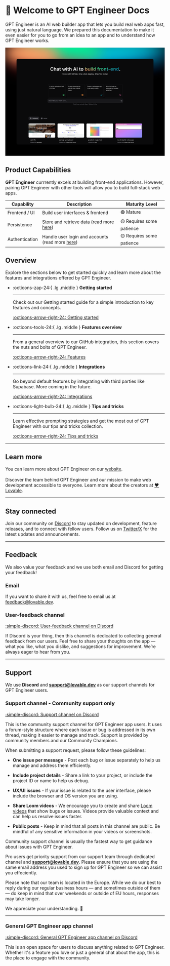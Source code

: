 # :wave: Welcome to GPT Engineer Docs

GPT Engineer is an AI web builder app that lets you build real web apps fast, using just natural language. We prepared this documentation to make it even easier for you to go from an idea to an app and to understand how GPT Engineer works.

![GPT Engineer Welcome screen](assets/gpt-engineer-welcome-screen.png)

## Product Capabilities

**GPT Engineer** currrently excels at building front-end applications. However, pairing GPT Engineer with other tools will allow you to build full-stack web apps.

| **Capability**     | **Description**                                                              | **Maturity Level** |
|--------------------|------------------------------------------------------------------------------|--------------------|
| Frontend / UI      | Build user interfaces & frontend                                           | 🟢 Mature           |
| Persistence        | Store and retrieve data (read more [here](integrations/supabase.md#adding-data))         | 🟡 Requires some patience             |
| Authentication     | Handle user login and accounts (read more [here](integrations/supabase.md#supabase-authentication))  | 🟡 Requires some patience             |

## Overview
Explore the sections below to get started quickly and learn more about the features and integrations offered by GPT Engineer.

<div class="grid cards" markdown>

-   :octicons-zap-24:{ .lg .middle } **Getting started**

    ---

    Check out our Getting started guide for a simple introduction to key features and concepts.

    [:octicons-arrow-right-24: Getting started](getting-started.md)

-   :octicons-tools-24:{ .lg .middle } **Features overview**

    ---

    From a general overview to our GitHub integration, this section covers the nuts and bolts of GPT Engineer.

    [:octicons-arrow-right-24: Features](features/index.md)

-   :octicons-link-24:{ .lg .middle } **Integrations**

    ---

    Go beyond default features by integrating with third parties like Supabase. More coming in the future.

    [:octicons-arrow-right-24: Integrations](integrations/supabase.md)

-   :octicons-light-bulb-24:{ .lg .middle } **Tips and tricks**

    ---

    Learn effective prompting strategies and get the most out of GPT Engineer with our tips and tricks collection.

    [:octicons-arrow-right-24: Tips and tricks](tips-tricks/prompting.md)

</div>

---

## Learn more
You can learn more about GPT Engineer on our <a href="https://gptengineer.app" target="_blank" rel="noopener noreferrer">website</a>.
</br></br>
Discover the team behind GPT Engineer and our mission to make web development accessible to everyone. Learn more about the creators at <a href="https://lovable.dev" target="_blank" rel="noopener noreferrer">:heart: Lovable</a>.

---

## Stay connected

Join our community on <a href="https://discord.gg/rPw2rSFE2K" target="_blank" rel="noopener noreferrer">Discord</a> to stay updated on development, feature releases, and to connect with fellow users. Follow us on <a href="https://twitter.com/Lovable_dev" target="_blank" rel="noopener noreferrer">Twitter/X</a> for the latest updates and announcements.

---

## Feedback

We also value your feedback and we use both email and Discord for getting your feedback! 

### Email
If you want to share it with us, feel free to email us at <a href="mailto:feedback@lovable.dev">feedback@lovable.dev</a>.

### User-feedback channel
[:simple-discord: User-feedback channel on Discord](https://discord.com/channels/1119885301872070706/1192445544375799920)

If Discord is your thing, then this channel is dedicated to collecting general feedback from our users. Feel free to share your thoughts on the app — what you like, what you dislike, and suggestions for improvement. We’re always eager to hear from you.

---

## Support

We use **Discord** and <a href="mailto:support@lovable.dev">**support@lovable.dev**</a> as our support channels for GPT Engineer users. 

### Support channel - Community support only
[:simple-discord: Support channel on Discord](https://discord.com/channels/1119885301872070706/1280461670979993613)

This is the community support channel for GPT Engineer app users. It uses a forum-style structure where each issue or bug is addressed in its own thread, making it easier to manage and track. Support is provided by community members and our Community Champions.

When submitting a support request, please follow these guidelines:

- **One issue per message** - Post each bug or issue separately to help us manage and address them efficiently.

- **Include project details** - Share a link to your project, or include the project ID or name to help us debug.

- **UX/UI issues** - If your issue is related to the user interface, please include the browser and OS version you are using.

- **Share Loom videos** - We encourage you to create and share [Loom videos](https://loom.com) that show bugs or issues. Videos provide valuable context and can help us resolve issues faster.

- **Public posts** - Keep in mind that all posts in this channel are public. Be mindful of any sensitive information in your videos or screenshots.


Community support channel is usually the fastest way to get guidance about issues with GPT Engineer.

Pro users get priority support from our support team through dedicated channel and <a href="mailto:support@lovable.dev">**support@lovable.dev**</a>. Please ensure that you are using the same email address you used to sign up for GPT Engineer so we can assist you effeciently.

Please note that our team is located in the Europe. While we do our best to reply during our regular business hours — and sometimes outside of them — do keep in mind that over weekends or outside of EU hours, responses may take longer. 

We appreciate your understanding. 🫶

---

### General GPT Engineer app channel
[:simple-discord: General GPT Engineer app channel on Discord](https://discord.com/channels/1119885301872070706/1186613291745824868)

This is an open space for users to discuss anything related to GPT Engineer. Whether it's a feature you love or just a general chat about the app, this is the place to engage with the community.

</br></br>
